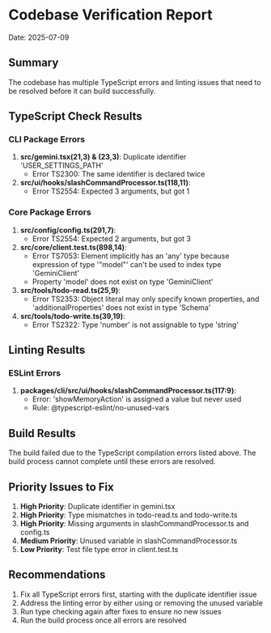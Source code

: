 # Codebase Verification Report

Date: 2025-07-09

## Summary

The codebase has multiple TypeScript errors and linting issues that need to be resolved before it can build successfully.

## TypeScript Check Results

### CLI Package Errors

1. **src/gemini.tsx(21,3) & (23,3)**: Duplicate identifier 'USER_SETTINGS_PATH'
   - Error TS2300: The same identifier is declared twice
2. **src/ui/hooks/slashCommandProcessor.ts(118,11)**:
   - Error TS2554: Expected 3 arguments, but got 1

### Core Package Errors

1. **src/config/config.ts(291,7)**:
   - Error TS2554: Expected 2 arguments, but got 3
2. **src/core/client.test.ts(898,14)**:
   - Error TS7053: Element implicitly has an 'any' type because expression of type '"model"' can't be used to index type 'GeminiClient'
   - Property 'model' does not exist on type 'GeminiClient'
3. **src/tools/todo-read.ts(25,9)**:
   - Error TS2353: Object literal may only specify known properties, and 'additionalProperties' does not exist in type 'Schema'
4. **src/tools/todo-write.ts(39,19)**:
   - Error TS2322: Type 'number' is not assignable to type 'string'

## Linting Results

### ESLint Errors

1. **packages/cli/src/ui/hooks/slashCommandProcessor.ts(117:9)**:
   - Error: 'showMemoryAction' is assigned a value but never used
   - Rule: @typescript-eslint/no-unused-vars

## Build Results

The build failed due to the TypeScript compilation errors listed above. The build process cannot complete until these errors are resolved.

## Priority Issues to Fix

1. **High Priority**: Duplicate identifier in gemini.tsx
2. **High Priority**: Type mismatches in todo-read.ts and todo-write.ts
3. **High Priority**: Missing arguments in slashCommandProcessor.ts and config.ts
4. **Medium Priority**: Unused variable in slashCommandProcessor.ts
5. **Low Priority**: Test file type error in client.test.ts

## Recommendations

1. Fix all TypeScript errors first, starting with the duplicate identifier issue
2. Address the linting error by either using or removing the unused variable
3. Run type checking again after fixes to ensure no new issues
4. Run the build process once all errors are resolved
